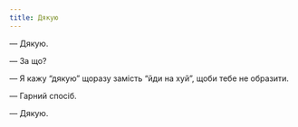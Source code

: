 ```yaml
---
title: Дякую
---
```


— Дякую.

— За що?

— Я кажу “дякую” щоразу замість “йди на хуй”, щоби тебе не образити.

— Гарний спосіб.

— Дякую.

